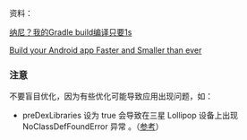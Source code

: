 资料：

[纳尼？我的Gradle build编译只要1s](https://juejin.im/post/5c00ec39e51d4555ec0394f6)

[Build your Android app Faster and Smaller than ever](https://medium.com/linedevth/build-your-android-app-faster-and-smaller-than-ever-25f53fdd3cdc)



### 注意

不要盲目优化，因为有些优化可能导致应用出现问题，如：

* preDexLibraries 设为 true 会导致在三星 Lollipop 设备上出现 NoClassDefFoundError 异常 。（[参考](https://stackoverflow.com/questions/41483770/only-on-lollipop-java-lang-noclassdeffounderror-failed-resolution-of-lcom-squ)）